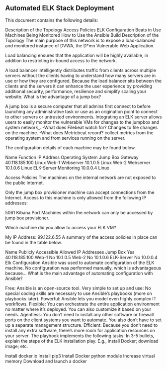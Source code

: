 ## Automated ELK Stack Deployment

This document contains the following details:

Description of the Topology
Access Policies
ELK Configuration
Beats in Use
Machines Being Monitored
How to Use the Ansible Build
Description of the Topology
The main purpose of this network is to expose a load-balanced and monitored instance of DVWA, the D*mn Vulnerable Web Application.

Load balancing ensures that the application will be highly available, in addition to restricting in-bound access to the network.

A load balancer intelligently distributes traffic from clients across multiple servers without the clients having to understand how many servers are in use or how they are configured. Because the load balancer sits between the clients and the servers it can enhance the user experience by providing additional security, performance, resilience and simplify scaling your website.
What is the advantage of a jump box?

A jump box is a secure computer that all admins first connect to before launching any administrative task or use as an origination point to connect to other servers or untrusted environments.
Integrating an ELK server allows users to easily monitor the vulnerable VMs for changes to the jumpbox and system network_. -What does Filebeat watch for? Changes to file changes on the machine. -What does Metricbeat record? collect metrics from the operating system and from services running on the server.

The configuration details of each machine may be found below.

Name	Function	IP Address	Operating System
Jump Box	Gateway	40.118.185.100	Linux
Web-1	Webserver	10.1.0.5	Linux
Web-2	Webserver	10.1.0.6	Linux
ELK-Server	Monitoring	10.0.0.4	Linux

Access Policies
The machines on the internal network are not exposed to the public Internet.

Only the jump box provisioner machine can accept connections from the Internet. Access to this machine is only allowed from the following IP addresses:

5061 Kibana Port
Machines within the network can only be accessed by jump box provisioner.

Which machine did you allow to access your ELK VM?

My IP Address: 99.122.6.55
A summary of the access policies in place can be found in the table below.

Name	Publicly Accessible	Allowed IP Addresses
Jump Box	Yes	40.118.185.100
Web-1	No	10.1.0.5
Web-2	No	10.1.0.6
ELK-Server	No	10.0.0.4
Elk Configuration
Ansible was used to automate configuration of the ELK machine. No configuration was performed manually, which is advantageous because... What is the main advantage of automating configuration with Ansible?

Free: Ansible is an open-source tool.
Very simple to set up and use: No special coding skills are necessary to use Ansible’s playbooks (more on playbooks later).
Powerful: Ansible lets you model even highly complex IT workflows.
Flexible: You can orchestrate the entire application environment no matter where it’s deployed. You can also customize it based on your needs.
Agentless: You don’t need to install any other software or firewall ports on the client systems you want to automate. You also don’t have to set up a separate management structure.
Efficient: Because you don’t need to install any extra software, there’s more room for application resources on your server.
The playbook implements the following tasks: In 3-5 bullets, explain the steps of the ELK installation play. E.g., install Docker; download image; etc.

Install docker.io
Install pip3
Install Docker python module
Increase virtual memory
Download and launch a docker

